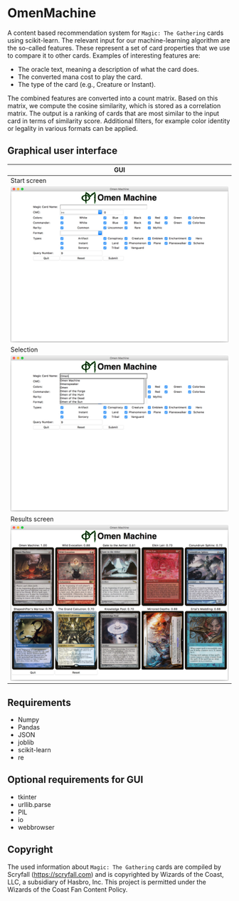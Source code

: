 # OmenMachine

A content based recommendation system for `Magic: The Gathering` cards using scikit-learn.
The relevant input for our machine-learning algorithm are the so-called features.
These represent a set of card properties that we use to compare it to other cards.
Examples of interesting features are:

* The oracle text, meaning a description of what the card does.
* The converted mana cost to play the card.
* The type of the card (e.g., Creature or Instant).

The combined features are converted into a count matrix.
Based on this matrix, we compute the cosine similarity, which is stored as a correlation matrix.
The output is a ranking of cards that are most similar to the input card in terms of similarity score. Additional filters, for example color identity or legality in various formats can be applied.

##  Graphical user interface

| GUI |
| - |
| Start screen |
| <img src="./example/gui/gui_demo_01.jpeg" width="500"> |
| Selection |
| <img src="./example/gui/gui_demo_02.jpeg" width="500"> |
| Results screen |
| <img src="./example/gui/gui_demo_03.jpeg" width="500"> |

## Requirements

* Numpy
* Pandas
* JSON
* joblib
* scikit-learn
* re

## Optional requirements for GUI
* tkinter
* urllib.parse
* PIL
* io
* webbrowser

## Copyright

The used information about `Magic: The Gathering` cards are compiled by Scryfall (https://scryfall.com) and is copyrighted by Wizards of the Coast, LLC, a subsidiary of Hasbro, Inc. This project is permitted under the Wizards of the Coast Fan Content Policy.